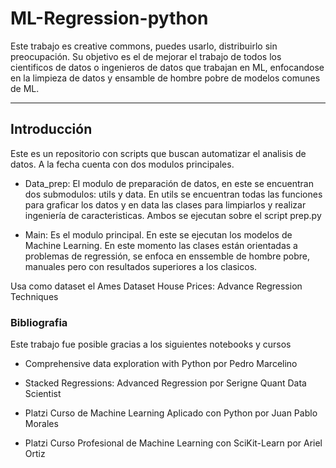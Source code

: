 # ML-Regression-python

Este trabajo es creative commons, puedes usarlo, distribuirlo sin preocupación. Su objetivo es el de mejorar el trabajo de todos los cientificos de datos o ingenieros de datos que trabajan en ML, enfocandose en la limpieza de datos y ensamble de hombre pobre de modelos comunes de ML. 

---

## Introducción

Este es un repositorio con scripts que buscan automatizar el analisis de datos. A la fecha cuenta con dos modulos principales.

* Data_prep: El modulo de preparación de datos, en este se encuentran dos submodulos: utils y data.
En utils se encuentran todas las funciones para graficar los datos y en data las clases para limpiarlos y realizar ingeniería de caracteristicas. Ambos se ejecutan sobre el script prep.py

* Main: Es el modulo principal. En este se ejecutan los modelos de Machine Learning. En este momento las clases están orientadas a problemas de regressión, se enfoca en enssemble de hombre pobre, manuales pero con resultados superiores a los clasicos.

Usa como dataset el Ames Dataset House Prices: Advance Regression Techniques

### Bibliografia

Este trabajo fue posible gracias a los siguientes notebooks y cursos

* Comprehensive data exploration with Python por Pedro Marcelino

* Stacked Regressions: Advanced Regression por Serigne Quant Data Scientist 

* Platzi Curso de Machine Learning Aplicado con Python por Juan Pablo Morales

* Platzi Curso Profesional de Machine Learning con SciKit-Learn por Ariel Ortiz
